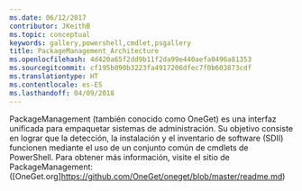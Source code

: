 ```yaml
---
ms.date: 06/12/2017
contributor: JKeithB
ms.topic: conceptual
keywords: gallery,powershell,cmdlet,psgallery
title: PackageManagement_Architecture
ms.openlocfilehash: 4d420a65f2dd9b11f2da99e440aefa0496a81353
ms.sourcegitcommit: cf195b090b3223fa4917206dfec7f0b603873cdf
ms.translationtype: HT
ms.contentlocale: es-ES
ms.lasthandoff: 04/09/2018
---
```

PackageManagement (también conocido como OneGet) es una interfaz unificada para empaquetar sistemas de administración. Su objetivo consiste en lograr que la detección, la instalación y el inventario de software (SDII) funcionen mediante el uso de un conjunto común de cmdlets de PowerShell. Para obtener más información, visite el sitio de PackageManagement: ([OneGet.org]https://github.com/OneGet/oneget/blob/master/readme.md)